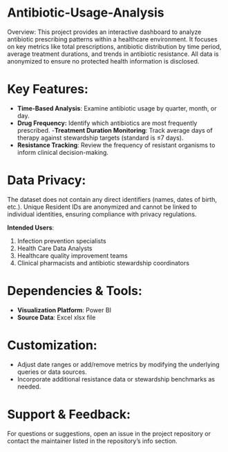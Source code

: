# Antibiotic-Usage-Analysis

Overview:
This project provides an interactive dashboard to analyze antibiotic prescribing patterns within a healthcare environment. It focuses on key metrics like total prescriptions, antibiotic distribution by time period, average treatment durations, and trends in antibiotic resistance. All data is anonymized to ensure no protected health information is disclosed.

# Key Features:

- **Time-Based Analysis**: Examine antibiotic usage by quarter, month, or day.
- **Drug Frequency:** Identify which antibiotics are most frequently prescribed.
 -**Treatment Duration Monitoring**: Track average days of therapy against stewardship targets (standard is ≤7 days).
- **Resistance Tracking**: Review the frequency of resistant organisms to inform clinical decision-making.

# Data Privacy:
The dataset does not contain any direct identifiers (names, dates of birth, etc.). Unique Resident IDs are anonymized and cannot be linked to individual identities, ensuring compliance with privacy regulations.

**Intended Users**:

1. Infection prevention specialists
2. Health Care Data Analysts
3. Healthcare quality improvement teams
4. Clinical pharmacists and antibiotic stewardship coordinators

# Dependencies & Tools:

- **Visualization Platform**: Power BI
- **Source Data**: Excel xlsx file 

# Customization:
- Adjust date ranges or add/remove metrics by modifying the underlying queries or data sources.
- Incorporate additional resistance data or stewardship benchmarks as needed.

# Support & Feedback:
For questions or suggestions, open an issue in the project repository or contact the maintainer listed in the repository’s info section.
